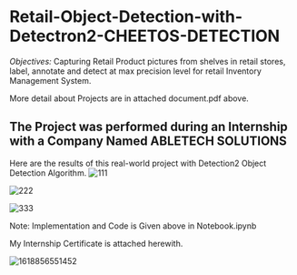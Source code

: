 # Retail-Object-Detection-with-Detectron2-CHEETOS-DETECTION
*Objectives:* Capturing Retail Product pictures from shelves in retail stores, label, annotate and detect at max precision level for retail Inventory Management System.

More detail about Projects are in attached document.pdf above.

## The Project was performed during an Internship with a Company Named ABLETECH SOLUTIONS

Here are the results of this real-world project with Detection2 Object Detection Algorithm.
![111](https://github.com/SamiUddin-tech/SamiUddin-tech/assets/81253183/22503f82-be71-469f-b4a6-623abcc0ec39)

![222](https://github.com/SamiUddin-tech/SamiUddin-tech/assets/81253183/16200568-4b12-486e-b6da-03d4829e8940)

![333](https://github.com/SamiUddin-tech/SamiUddin-tech/assets/81253183/69960874-9c98-46fd-83db-9eed5ba83af1)

Note: Implementation and Code is Given above in Notebook.ipynb

My Internship Certificate is attached herewith.

![1618856551452](https://github.com/SamiUddin-tech/SamiUddin-tech/assets/81253183/322cdad9-e5d0-477c-823d-90c8db33edd6)


